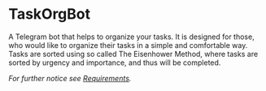 # TaskOrgBot
A Telegram bot that helps to organize your tasks. It is designed for those, who would like to organize their tasks in a simple and comfortable way. Tasks are sorted using so called The Eisenhower Method, where tasks are sorted by urgency and importance, and thus will be completed.

_For further notice see [Requirements](https://github.com/corvustristis/TaskOrgBot/blob/master/Requirements.pdf)._